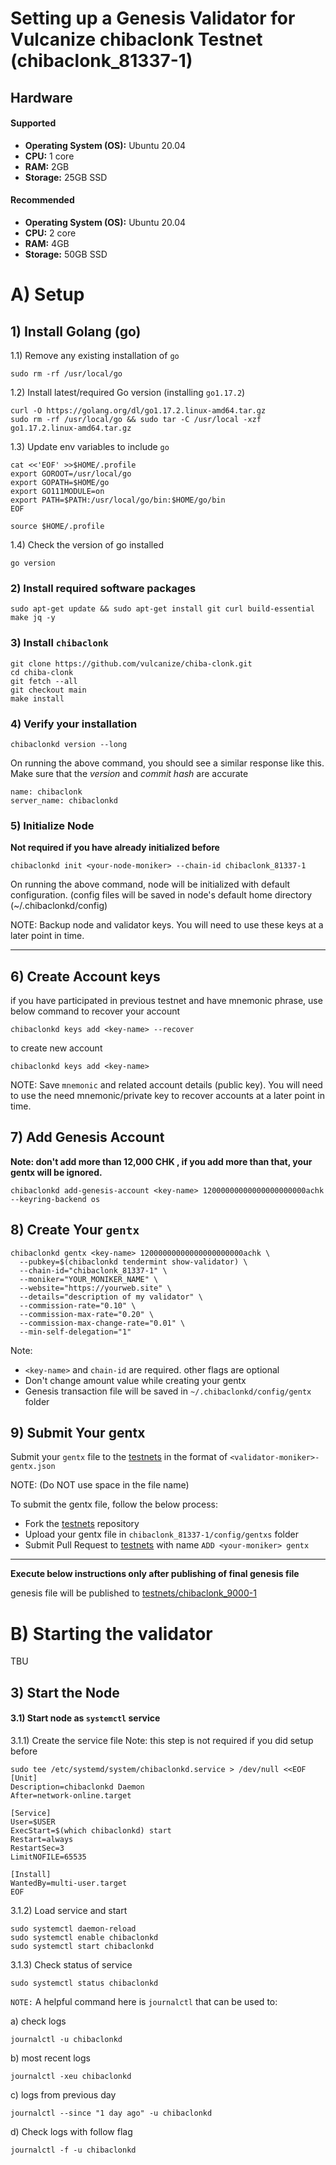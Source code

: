 # Setting up a Genesis Validator for Vulcanize chibaclonk Testnet (chibaclonk_81337-1)

Hardware
---

#### Supported

- **Operating System (OS):** Ubuntu 20.04
- **CPU:** 1 core
- **RAM:** 2GB
- **Storage:** 25GB SSD

#### Recommended

- **Operating System (OS):** Ubuntu 20.04
- **CPU:** 2 core
- **RAM:** 4GB
- **Storage:** 50GB SSD

# A) Setup

## 1) Install Golang (go)

1.1) Remove any existing installation of `go`

```
sudo rm -rf /usr/local/go
```

1.2) Install latest/required Go version (installing `go1.17.2`)

```
curl -O https://golang.org/dl/go1.17.2.linux-amd64.tar.gz
sudo rm -rf /usr/local/go && sudo tar -C /usr/local -xzf go1.17.2.linux-amd64.tar.gz
```

1.3) Update env variables to include `go`

```
cat <<'EOF' >>$HOME/.profile
export GOROOT=/usr/local/go
export GOPATH=$HOME/go
export GO111MODULE=on
export PATH=$PATH:/usr/local/go/bin:$HOME/go/bin
EOF

source $HOME/.profile
```

1.4) Check the version of go installed

```
go version
```

### 2) Install required software packages

```
sudo apt-get update && sudo apt-get install git curl build-essential make jq -y
```

### 3) Install `chibaclonk`

```
git clone https://github.com/vulcanize/chiba-clonk.git
cd chiba-clonk
git fetch --all
git checkout main
make install
```

### 4) Verify your installation

```
chibaclonkd version --long
```

On running the above command, you should see a similar response like this. Make sure that the *version* and *commit
hash* are accurate

```
name: chibaclonk
server_name: chibaclonkd
```

### 5) Initialize Node

**Not required if you have already initialized before**

```
chibaclonkd init <your-node-moniker> --chain-id chibaclonk_81337-1
```

On running the above command, node will be initialized with default configuration. (config files will be saved in node's
default home directory (~/.chibaclonkd/config)

NOTE: Backup node and validator keys. You will need to use these keys at a later point in time.

---

## 6) Create Account keys

if you have participated in previous testnet and have mnemonic phrase, use below command to recover your account

```
chibaclonkd keys add <key-name> --recover
```

to create new account

```
chibaclonkd keys add <key-name>
```

NOTE: Save `mnemonic` and related account details (public key). You will need to use the need mnemonic/private key to
recover accounts at a later point in time.

## 7) Add Genesis Account
**Note: don't add more than 12,000 CHK , if you add more than that, your gentx will be ignored.**
```
chibaclonkd add-genesis-account <key-name> 12000000000000000000000achk --keyring-backend os
```

## 8) Create Your `gentx`

```
chibaclonkd gentx <key-name> 12000000000000000000000achk \
  --pubkey=$(chibaclonkd tendermint show-validator) \
  --chain-id="chibaclonk_81337-1" \
  --moniker="YOUR_MONIKER_NAME" \
  --website="https://yourweb.site" \
  --details="description of my validator" \
  --commission-rate="0.10" \
  --commission-max-rate="0.20" \
  --commission-max-change-rate="0.01" \
  --min-self-delegation="1" 
```    

Note:

- `<key-name>` and `chain-id` are required. other flags are optional
- Don't change amount value while creating your gentx
- Genesis transaction file will be saved in `~/.chibaclonkd/config/gentx` folder

## 9) Submit Your gentx

Submit your `gentx` file to the [testnets]() in the format of
`<validator-moniker>-gentx.json`

NOTE: (Do NOT use space in the file name)

To submit the gentx file, follow the below process:

- Fork the [testnets]() repository
- Upload your gentx file in `chibaclonk_81337-1/config/gentxs` folder
- Submit Pull Request to [testnets]() with name `ADD <your-moniker> gentx`

---

**Execute below instructions only after publishing of final genesis file**

genesis file will be published to [testnets/chibaclonk_9000-1]()

# B) Starting the validator

TBU

## 3) Start the Node

#### 3.1) Start node as `systemctl` service

3.1.1) Create the service file Note: this step is not required if you did setup before

```
sudo tee /etc/systemd/system/chibaclonkd.service > /dev/null <<EOF
[Unit]
Description=chibaclonkd Daemon
After=network-online.target

[Service]
User=$USER
ExecStart=$(which chibaclonkd) start
Restart=always
RestartSec=3
LimitNOFILE=65535

[Install]
WantedBy=multi-user.target
EOF
```

3.1.2) Load service and start

```
sudo systemctl daemon-reload
sudo systemctl enable chibaclonkd
sudo systemctl start chibaclonkd
```

3.1.3) Check status of service

```
sudo systemctl status chibaclonkd
```

`NOTE:`
A helpful command here is `journalctl` that can be used to:

a) check logs

  ```
  journalctl -u chibaclonkd
  ```

b) most recent logs

  ```
  journalctl -xeu chibaclonkd
  ```

c) logs from previous day

  ```
  journalctl --since "1 day ago" -u chibaclonkd
  ```

d) Check logs with follow flag

  ```
  journalctl -f -u chibaclonkd
  ```
